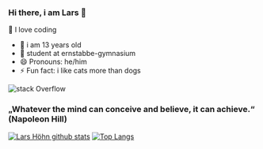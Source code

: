 ### Hi there, i am Lars 👋

🔭 I love coding
- 🌱 i am 13 years old
- 👯 student at ernstabbe-gymnasium
- 😄 Pronouns: he/him
- ⚡ Fun fact: i like cats more than dogs


![stack Overflow](http://lmsotfy.com/so.png)
### „Whatever the mind can conceive and believe, it can achieve.“ (Napoleon Hill)
[![Lars Höhn github stats](https://github-readme-stats.vercel.app/api?username=fmAcvg&count_private=true&show_icons=true&theme=radical&hide_rank=false)](https://github.com/anuraghazra/github-readme-stats)
[![Top Langs](https://github-readme-stats.vercel.app/api/top-langs/?username=fmAcvg)](https://github.com/anuraghazra/github-readme-stats)
